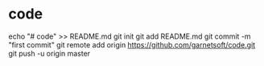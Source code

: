 # code

echo "# code" >> README.md
git init
git add README.md
git commit -m "first commit"
git remote add origin https://github.com/garnetsoft/code.git
git push -u origin master
